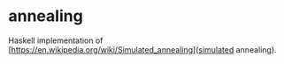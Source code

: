 # annealing

Haskell implementation of [https://en.wikipedia.org/wiki/Simulated_annealing](simulated annealing).

# 
